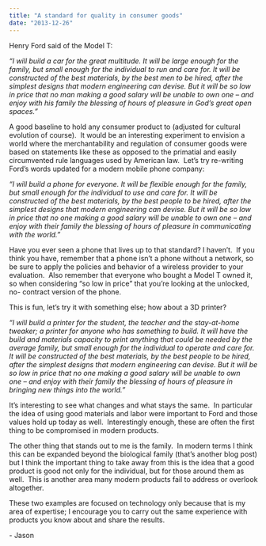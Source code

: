 ```yaml
---
title: "A standard for quality in consumer goods"
date: "2013-12-26"
---
```


<div class="content">
<p>Henry Ford said of the Model T:</p>
<p><em>“I will build a car for the great multitude. It will be large enough for the
family, but small enough for the individual to run and care for. It will be
constructed of the best materials, by the best men to be hired, after the
simplest designs that modern engineering can devise. But it will be so low in
price that no man making a good salary will be unable to own one – and enjoy
with his family the blessing of hours of pleasure in God’s great open
spaces.”</em></p>
<p>A good baseline to hold any consumer product to (adjusted for cultural
evolution of course).  It would be an interesting experiment to envision a
world where the merchantability and regulation of consumer goods were based on
statements like these as opposed to the primatial and easily circumvented rule
languages used by American law.  Let’s try re-writing Ford’s words updated for
a modern mobile phone company:</p>
<p><em>“I will build a phone for everyone. It will be flexible enough for the
family, but small enough for the individual to use and care for. It will be
constructed of the best materials, by the best people to be hired, after the
simplest designs that modern engineering can devise. But it will be so low in
price that no one making a good salary will be unable to own one – and enjoy
with their family the blessing of hours of pleasure in communicating with the
world.”</em></p>
<p>Have you ever seen a phone that lives up to that standard? I haven’t.  If you
think you have, remember that a phone isn’t a phone without a network, so be
sure to apply the policies and behavior of a wireless provider to your
evaluation.  Also remember that everyone who bought a Model T owned it, so
when considering “so low in price” that you’re looking at the unlocked, no-
contract version of the phone.</p>
<p>This is fun, let’s try it with something else; how about a 3D printer?</p>
<p><em>“I will build a printer for the student, the teacher and the stay-at-home
tweaker; a printer for anyone who has something to build. It will have the
build and materials capacity to print anything that could be needed by the
average family, but small enough for the individual to operate and care for.
It will be constructed of the best materials, by the best people to be hired,
after the simplest designs that modern engineering can devise. But it will be
so low in price that no one making a good salary will be unable to own one –
and enjoy with their family the blessing of hours of pleasure in bringing new
things into the world.”</em></p>
<p>It’s interesting to see what changes and what stays the same.  In particular
the idea of using good materials and labor were important to Ford and those
values hold up today as well.  Interestingly enough, these are often the first
thing to be compromised in modern products.</p>
<p>The other thing that stands out to me is the family.  In modern terms I think
this can be expanded beyond the biological family (that’s another blog post)
but I think the important thing to take away from this is the idea that a good
product is good not only for the individual, but for those around them as
well.  This is another area many modern products fail to address or overlook
altogether.</p>
<p>These two examples are focused on technology only because that is my area of
expertise; I encourage you to carry out the same experience with products you
know about and share the results.</p>
<p>- Jason</p>
</div>
